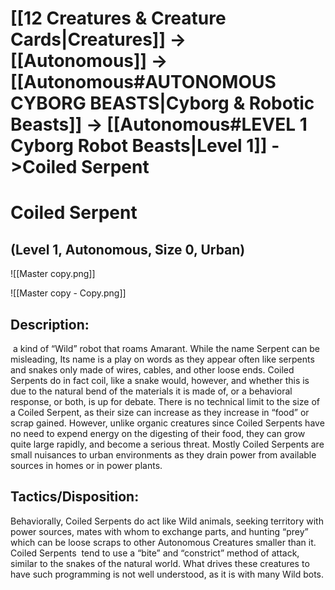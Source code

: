 # [[12 Creatures & Creature Cards|Creatures]] -> [[Autonomous]] -> [[Autonomous#AUTONOMOUS CYBORG BEASTS|Cyborg & Robotic Beasts]]  -> [[Autonomous#LEVEL 1 Cyborg Robot Beasts|Level 1]]  ->Coiled Serpent

# Coiled Serpent
## (Level 1, Autonomous, Size 0, Urban)

![[Master copy.png]]


![[Master copy - Copy.png]]

## Description: 

 a kind of “Wild” robot that roams Amarant. While the name Serpent can be misleading, Its name is a play on words as they appear often like serpents and snakes only made of wires, cables, and other loose ends. Coiled Serpents do in fact coil, like a snake would, however, and whether this is due to the natural bend of the materials it is made of, or a behavioral response, or both, is up for debate. There is no technical limit to the size of a Coiled Serpent, as their size can increase as they increase in “food” or scrap gained. However, unlike organic creatures since Coiled Serpents have no need to expend energy on the digesting of their food, they can grow quite large rapidly, and become a serious threat. Mostly Coiled Serpents are small nuisances to urban environments as they drain power from available sources in homes or in power plants. 

## Tactics/Disposition: 

Behaviorally, Coiled Serpents do act like Wild animals, seeking territory with power sources, mates with whom to exchange parts, and hunting “prey” which can be loose scraps to other Autonomous Creatures smaller than it. Coiled Serpents  tend to use a “bite” and “constrict” method of attack, similar to the snakes of the natural world. What drives these creatures to have such programming is not well understood, as it is with many Wild bots.